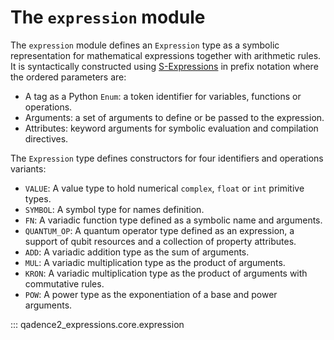 # The `expression` module

The `expression` module defines an `Expression` type as a symbolic representation for mathematical expressions together with arithmetic rules. It is syntactically constructed using [S-Expressions](https://en.wikipedia.org/wiki/S-expression) in prefix notation where the ordered parameters are:

- A tag as a Python `Enum`: a token identifier for variables, functions or operations.
- Arguments: a set of arguments to define or be passed to the expression.
- Attributes: keyword arguments for symbolic evaluation and compilation directives.

The `Expression` type defines constructors for four identifiers and operations variants:

- `VALUE`: A value type to hold numerical `complex`, `float` or `int` primitive types.
- `SYMBOL`: A symbol type for names definition.
- `FN`: A variadic function type defined as a symbolic name and arguments.
- `QUANTUM_OP`: A quantum operator type defined as an expression, a support of qubit resources and a collection of property attributes.
- `ADD`: A variadic addition type as the sum of arguments.
- `MUL`: A variadic multiplication type as the product of arguments.
- `KRON`: A variadic multiplication type as the product of arguments with commutative rules.
- `POW`: A power type as the exponentiation of a base and power arguments.


::: qadence2_expressions.core.expression
